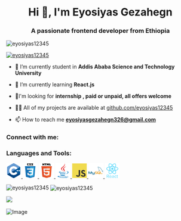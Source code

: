 <h1 align="center">Hi 👋, I'm Eyosiyas Gezahegn</h1>
<h3 align="center">A passionate frontend developer from Ethiopia</h3>

<p align="left"> <img src="https://komarev.com/ghpvc/?username=eyosiyas12345&label=Profile%20views&color=0e75b6&style=flat" alt="eyosiyas12345" /> </p>

<p align="left"> <a href="https://github.com/ryo-ma/github-profile-trophy"><img src="https://github-profile-trophy.vercel.app/?username=eyosiyas12345" alt="eyosiyas12345" /></a> </p>

- 🔭 I’m currently student in **Addis Ababa Science and Technology University**

- 🌱 I’m currently learning **React.js**

- 🤝I'm looking for **internship , paid or unpaid, all offers welcome**

- 👨‍💻 All of my projects are available at [github.com/eyosiyas12345](github.com/eyosiyas12345)

- 📫 How to reach me **eyosiyasgezahegn326@gmail.com**

<h3 align="left">Connect with me:</h3>
<p align="left">
</p>

<h3 align="left">Languages and Tools:</h3>
<p align="left"> <a href="https://www.w3schools.com/cpp/" target="_blank" rel="noreferrer"> <img src="https://raw.githubusercontent.com/devicons/devicon/master/icons/cplusplus/cplusplus-original.svg" alt="cplusplus" width="40" height="40"/> </a> <a href="https://www.w3schools.com/css/" target="_blank" rel="noreferrer"> <img src="https://raw.githubusercontent.com/devicons/devicon/master/icons/css3/css3-original-wordmark.svg" alt="css3" width="40" height="40"/> </a> <a href="https://www.w3.org/html/" target="_blank" rel="noreferrer"> <img src="https://raw.githubusercontent.com/devicons/devicon/master/icons/html5/html5-original-wordmark.svg" alt="html5" width="40" height="40"/> </a> <a href="https://www.java.com" target="_blank" rel="noreferrer"> <img src="https://raw.githubusercontent.com/devicons/devicon/master/icons/java/java-original.svg" alt="java" width="40" height="40"/> </a> <a href="https://developer.mozilla.org/en-US/docs/Web/JavaScript" target="_blank" rel="noreferrer"> <img src="https://raw.githubusercontent.com/devicons/devicon/master/icons/javascript/javascript-original.svg" alt="javascript" width="40" height="40"/> </a> <a href="https://www.mysql.com/" target="_blank" rel="noreferrer"> <img src="https://raw.githubusercontent.com/devicons/devicon/master/icons/mysql/mysql-original-wordmark.svg" alt="mysql" width="40" height="40"/> </a> <a href="https://reactjs.org/" target="_blank" rel="noreferrer"> <img src="https://raw.githubusercontent.com/devicons/devicon/master/icons/react/react-original-wordmark.svg" alt="react" width="40" height="40"/> </a> </p>

<p><img align="left" src="https://github-readme-stats.vercel.app/api/top-langs?username=eyosiyas12345&show_icons=true&locale=en&layout=compact" alt="eyosiyas12345" /></p>

<p>&nbsp;<img align="center" src="https://github-readme-stats.vercel.app/api?username=eyosiyas12345&show_icons=true&locale=en" alt="eyosiyas12345" /></p>

<img src="https://www.sololearn.com/certificates/CC-BCHRDLMN](https://www.sololearn.com/en/certificates/CC-BCHRDLMN">

![Image](https://github.com/user-attachments/assets/137c8cab-bfb2-4539-ba19-41b247f5a5f9)
